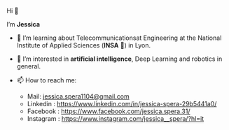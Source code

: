 Hi 👋

I’m **Jessica**

- 🌱 I’m learning about Telecommunicationsat Engineering at the National Institute of Applied Sciences (**INSA** 🦏) in Lyon.
- 👀 I’m interested in **artificial intelligence**, Deep Learning and robotics in general.

- 📫 How to reach me: 
  - Mail: jessica.spera1104@gmail.com
  - Linkedin : https://www.linkedin.com/in/jessica-spera-29b5441a0/
  - Facebook : https://www.facebook.com/jessica.spera.31/ 
  - Instagram : https://www.instagram.com/jessica__spera/?hl=it

<!---
Jessica-13/Jessica-13 is a ✨ special ✨ repository because its `README.md` (this file) appears on your GitHub profile.
You can click the Preview link to take a look at your changes.
--->
